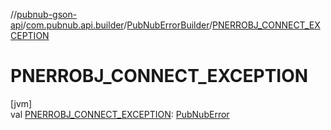 //[pubnub-gson-api](../../../index.md)/[com.pubnub.api.builder](../index.md)/[PubNubErrorBuilder](index.md)/[PNERROBJ_CONNECT_EXCEPTION](-p-n-e-r-r-o-b-j_-c-o-n-n-e-c-t_-e-x-c-e-p-t-i-o-n.md)

# PNERROBJ_CONNECT_EXCEPTION

[jvm]\
val [PNERROBJ_CONNECT_EXCEPTION](-p-n-e-r-r-o-b-j_-c-o-n-n-e-c-t_-e-x-c-e-p-t-i-o-n.md): [PubNubError](../../../../../pubnub-core/pubnub-core-api/pubnub-core-api/com.pubnub.api/-pub-nub-error/index.md)
